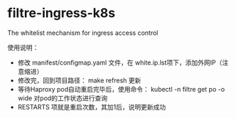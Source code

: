 # filtre-ingress-k8s
The whitelist mechanism for ingress access control

使用说明：

+ 修改 manifest/configmap.yaml 文件，在 white.ip.lst项下，添加外网IP（注意缩进）
+ 修改完，回到项目路径： make refresh 更新
+ 等待Haproxy pod自动重启完毕后，使用命令： kubectl -n filtre get po -o wide 对pod的工作状态进行查询
+ RESTARTS 项就是重启次数，其加1后，说明更新成功
